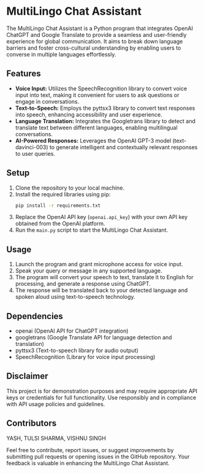 # MultiLingo Chat Assistant

The MultiLingo Chat Assistant is a Python program that integrates OpenAI ChatGPT and Google Translate to provide a seamless and user-friendly experience for global communication. It aims to break down language barriers and foster cross-cultural understanding by enabling users to converse in multiple languages effortlessly.

## Features

- **Voice Input:** Utilizes the SpeechRecognition library to convert voice input into text, making it convenient for users to ask questions or engage in conversations.
- **Text-to-Speech:** Employs the pyttsx3 library to convert text responses into speech, enhancing accessibility and user experience.
- **Language Translation:** Integrates the Googletrans library to detect and translate text between different languages, enabling multilingual conversations.
- **AI-Powered Responses:** Leverages the OpenAI GPT-3 model (text-davinci-003) to generate intelligent and contextually relevant responses to user queries.

## Setup

1. Clone the repository to your local machine.
2. Install the required libraries using pip:
   ```bash
   pip install -r requirements.txt
   ```
3. Replace the OpenAI API key (`openai.api_key`) with your own API key obtained from the OpenAI platform.
4. Run the `main.py` script to start the MultiLingo Chat Assistant.

## Usage

1. Launch the program and grant microphone access for voice input.
2. Speak your query or message in any supported language.
3. The program will convert your speech to text, translate it to English for processing, and generate a response using ChatGPT.
4. The response will be translated back to your detected language and spoken aloud using text-to-speech technology.

## Dependencies

- openai (OpenAI API for ChatGPT integration)
- googletrans (Google Translate API for language detection and translation)
- pyttsx3 (Text-to-speech library for audio output)
- SpeechRecognition (Library for voice input processing)

## Disclaimer

This project is for demonstration purposes and may require appropriate API keys or credentials for full functionality. Use responsibly and in compliance with API usage policies and guidelines.

## Contributors

YASH,
TULSI SHARMA,
VISHNU SINGH

Feel free to contribute, report issues, or suggest improvements by submitting pull requests or opening issues in the GitHub repository. Your feedback is valuable in enhancing the MultiLingo Chat Assistant.
